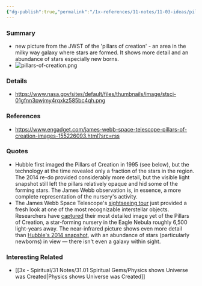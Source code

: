 ```yaml
---
{"dg-publish":true,"permalink":"/1x-references/11-notes/11-03-ideas/pillars-of-creation/","title":"Pillars of Creation","created":"2022-11-05T22:58:59.000+03:00","updated":"2024-02-14T20:18:25.671+03:00"}
---
```



### Summary
- new picture from the JWST of the 'pillars of creation' - an area in the milky way galaxy where stars are formed. It shows more detail and an abundance of stars especially new borns.
- ![pillars-of-creation.png](/img/user/1x%20-%20References/11%20Notes/11.03%20Ideas/pillars-of-creation.png)

### Details
- https://www.nasa.gov/sites/default/files/thumbnails/image/stsci-01gfnn3pwjmy4rqxkz585bc4qh.png

### References
- https://www.engadget.com/james-webb-space-telescope-pillars-of-creation-images-155226093.html?src=rss

### Quotes
- Hubble first imaged the Pillars of Creation in 1995 (see below), but the technology at the time revealed only a fraction of the stars in the region. The 2014 re-do provided considerably more detail, but the visible light snapshot still left the pillars relatively opaque and hid some of the forming stars. The James Webb observation is, in essence, a more complete representation of the nursery's activity.
- The James Webb Space Telescope's [sightseeing tour](https://www.engadget.com/james-webb-telescope-dust-rings-fingerprint-190504880.html) just provided a fresh look at one of the most recognizable interstellar objects. Researchers have [captured](https://www.nasa.gov/feature/goddard/2022/nasa-s-webb-takes-star-filled-portrait-of-pillars-of-creation) their most detailed image yet of the Pillars of Creation, a star-forming nursery in the Eagle Nebula roughly 6,500 light-years away. The near-infrared picture shows even more detail than [Hubble's 2014 snapshot](https://www.engadget.com/2015-01-08-big-picture-pillars-of-creation-hubble.html), with an abundance of stars (particularly newborns) in view — there isn't even a galaxy within sight.

### Interesting Related
- [[3x - Spiritual/31 Notes/31.01 Spiritual Gems/Physics shows Universe was Created\|Physics shows Universe was Created]]